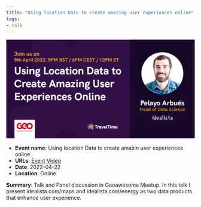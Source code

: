 ```yaml
---
title: "Using location Data to create amazing user experiences online"
tags:
- talk
---
```


![geoawesomeness](03.%20Outputs/Public%20Appearances/2022/geoawesomeness/geoawesomeness.png)

- **Event name**: Using location Data to create amazin user experiences online
- **URLs**: [Event](https://my.demio.com/ref/czrpSDLnoX2Oni6h) [Video](https://www.youtube.com/watch?v=_yLrn2B5jKI)
- **Date**: 2022-04-22
- **Location**: Online

**Summary**: Talk and Panel discussion in Geoawesome Meetup. In this talk I present idealista.com/maps and idealista.com/energy as two data products that enhance user experience.


